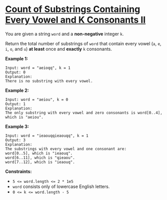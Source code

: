 [Count of Substrings Containing Every Vowel and K Consonants II](https://leetcode.com/problems/count-of-substrings-containing-every-vowel-and-k-consonants-ii)
===
You are given a string `word` and a **non-negative** integer `k`.

Return the total number of substrings of `word` that contain every vowel (`a`, `e`, `i`, `o`, and `u`) **at least** once
and **exactly** `k` consonants.

**Example 1:**

```text
Input: word = "aeioqq", k = 1
Output: 0
Explanation:
There is no substring with every vowel.
```

**Example 2:**

```text
Input: word = "aeiou", k = 0
Output: 1
Explanation:
The only substring with every vowel and zero consonants is word[0..4], which is "aeiou".
```

**Example 3:**

```text
Input: word = "ieaouqqieaouqq", k = 1
Output: 3
Explanation:
The substrings with every vowel and one consonant are:
word[0..5], which is "ieaouq".
word[6..11], which is "qieaou".
word[7..12], which is "ieaouq".
```

**Constraints:**

* `5 <= word.length <= 2 * 1e5`
* `word` consists only of lowercase English letters.
* `0 <= k <= word.length - 5`
